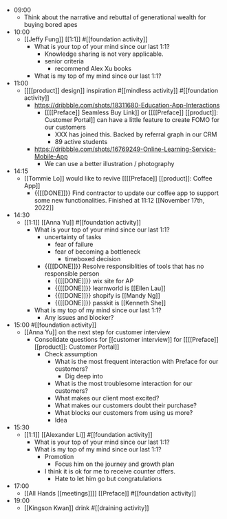 - 09:00
    - Think about the narrative and rebuttal of generational wealth for buying bored apes
- 10:00
    - [[Jeffy Fung]] [[1:1]] #[[foundation activity]]
        - What is your top of your mind since our last 1:1?
            - Knowledge sharing is not very applicable.
            - senior criteria
                - recommend Alex Xu books
        - What is my top of my mind since our last 1:1?
- 11:00
    - [[[[product]] design]] inspiration #[[mindless activity]] #[[foundation activity]]
        - https://dribbble.com/shots/18311680-Education-App-Interactions
            - [[[[Preface]] Seamless Buy Link]] or [[[[Preface]] [[product]]: Customer Portal]] can have a little feature to create FOMO for our customers
                - XXX has joined this. Backed by referral graph in our CRM
                - 89 active students
        - https://dribbble.com/shots/16769249-Online-Learning-Service-Mobile-App
            - We can use a better illustration / photography 
- 14:15
    - [[Tommie Lo]] would like to revive [[[[Preface]] [[product]]: Coffee App]]
        - {{[[DONE]]}}  Find contractor to update our coffee app to support some new functionalities. Finished at 11:12 [[November 17th, 2022]]
- 14:30
    - [[1:1]] [[Anna Yu]] #[[foundation activity]]
        - What is your top of your mind since our last 1:1?
            - uncertainty of tasks
                - fear of failure
                - fear of becoming a bottleneck
                    - timeboxed decision
            - {{[[DONE]]}}  Resolve responsiblities of tools that has no responsible person 
                - {{[[DONE]]}}  wix site for AP
                - {{[[DONE]]}}  learnworld is [[Ellen Lau]] 
                - {{[[DONE]]}}  shopify is [[Mandy Ng]]
                - {{[[DONE]]}}  passkit is [[Kenneth She]]
        - What is my top of my mind since our last 1:1?
            - Any issues and blocker?
- 15:00 #[[foundation activity]]
    - [[Anna Yu]] on the next step for customer interview
        - Consolidate questions for [[customer interview]] for [[[[Preface]] [[product]]: Customer Portal]]
            - Check assumption
                - What is the most frequent interaction with Preface for our customers?
                    - Dig deep into
                - What is the most troublesome interaction for our customers?
                - What makes our client most excited?
                - What makes our customers doubt their purchase?
                - What blocks our customers from using us more?
                - Idea
- 15:30
    - [[1:1]] [[Alexander Li]] #[[foundation activity]]
        - What is your top of your mind since our last 1:1?
        - What is my top of my mind since our last 1:1?
            - Promotion
                - Focus him on the journey and growth plan
            - I think it is ok for me to receive counter offers.
                - Hate to let him go but congratulations
- 17:00
    - [[All Hands [[meetings]]]] [[Preface]] #[[foundation activity]]
- 19:00
    - [[Kingson Kwan]] drink #[[draining activity]]
